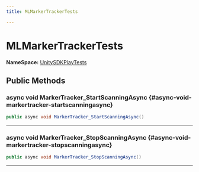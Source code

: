 ```yaml
---
title: MLMarkerTrackerTests

---
```


# MLMarkerTrackerTests



**NameSpace:** 
[UnitySDKPlayTests](/versioned_docs/version-22-May-2023/unity-api/api/UnitySDKPlayTests/UnitySDKPlayTests.md) 








## Public Methods

### async void MarkerTracker_StartScanningAsync {#async-void-markertracker-startscanningasync}

```csharp
public async void MarkerTracker_StartScanningAsync()
```






-----------

### async void MarkerTracker_StopScanningAsync {#async-void-markertracker-stopscanningasync}

```csharp
public async void MarkerTracker_StopScanningAsync()
```






-----------


